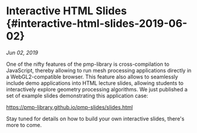 # Interactive HTML Slides {#interactive-html-slides-2019-06-02}

_Jun 02, 2019_

One of the nifty features of the pmp-library is cross-compilation to JavaScript,
thereby allowing to run mesh processing applications directly in a
WebGL2-compatible browser. This feature also allows to seamlessly include demo
applications into HTML lecture slides, allowing students to interactively
explore geometry processing algorithms. We just published a set of example
slides demonstrating this application case:

<https://pmp-library.github.io/pmp-slides/slides.html>

Stay tuned for details on how to build your own interactive slides, there's more
to come.

